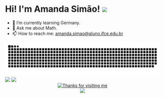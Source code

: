 # Hi! I'm Amanda Simão! <img src="https://emojis.slackmojis.com/emojis/images/1531849430/4246/blob-sunglasses.gif?1531849430" width="30"/> 
- 🌱 I’m currently learning Germany.
- 💬 Ask me about Math.
- 📫 How to reach me: amanda.simao@aluno.ifce.edu.br


<picture>
  <source media="(prefers-color-scheme: dark)" srcset="https://raw.githubusercontent.com/holic-x/holic-x/output/github-contribution-grid-snake-dark.svg">
  <source media="(prefers-color-scheme: light)" srcset="https://raw.githubusercontent.com/holic-x/holic-x/output/github-contribution-grid-snake.svg">
  <img alt="github contribution grid snake animation" src="https://raw.githubusercontent.com/adorabled4/adorabled4/output/github-contribution-grid-snake.svg"></br>
</picture>

<div>
    
   <img src="https://github-readme-stats-trinibs-projects.vercel.app/api?username=AmandaSimao01&show_icons=true&theme=merko&border_color=599200">
<a href="https://github.com/trinib/AdGuard-WireGuard-Unbound-DNScrypt"><img src="https://github-readme-stats-trinibs-projects.vercel.app/api/top-langs?username=AmandaSimao01&theme=merko&layout=compact&border_color=599200&langs_count=6">

</div>

<div align="center">

<img height="120" alt="Thanks for visiting me" width="100%" src="https://raw.githubusercontent.com/BrunnerLivio/brunnerlivio/master/images/marquee.svg" />
<br /><img src="https://github.com/sciencepal/sciencepal/blob/master/assets/Hi.gif" width="29px">

</div>





